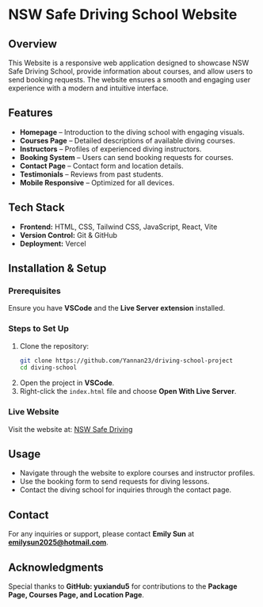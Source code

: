 # NSW Safe Driving School Website

## Overview

This Website is a responsive web application designed to showcase NSW Safe Driving School, provide information about courses, and allow users to send booking requests. The website ensures a smooth and engaging user experience with a modern and intuitive interface.

## Features

- **Homepage** – Introduction to the diving school with engaging visuals.
- **Courses Page** – Detailed descriptions of available diving courses.
- **Instructors** – Profiles of experienced diving instructors.
- **Booking System** – Users can send booking requests for courses.
- **Contact Page** – Contact form and location details.
- **Testimonials** – Reviews from past students.
- **Mobile Responsive** – Optimized for all devices.

## Tech Stack

- **Frontend:** HTML, CSS, Tailwind CSS, JavaScript, React, Vite
- **Version Control:** Git & GitHub
- **Deployment:** Vercel

## Installation & Setup

### Prerequisites

Ensure you have **VSCode** and the **Live Server extension** installed.

### Steps to Set Up

1. Clone the repository:
   ```sh
   git clone https://github.com/Yannan23/driving-school-project
   cd diving-school
   ```
2. Open the project in **VSCode**.
3. Right-click the `index.html` file and choose **Open With Live Server**.

### Live Website

Visit the website at: [NSW Safe Driving](https://nswsafedriving.com.au/)

## Usage

- Navigate through the website to explore courses and instructor profiles.
- Use the booking form to send requests for diving lessons.
- Contact the diving school for inquiries through the contact page.

## Contact

For any inquiries or support, please contact **Emily Sun** at **emilysun2025@hotmail.com**.

## Acknowledgments

Special thanks to **GitHub: yuxiandu5** for contributions to the **Package Page, Courses Page, and Location Page**.
